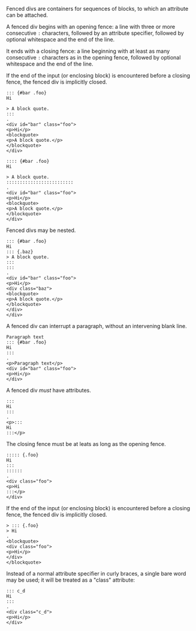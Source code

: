 Fenced divs are containers for sequences of blocks, to
which an attribute can be attached.

A fenced div begins with an opening fence: a line with three or
more consecutive `:` characters, followed by an attribute
specifier, followed by optional whitespace and the end of the
line.

It ends with a closing fence: a line beginning with at
least as many consecutive `:` characters as in the opening
fence, followed by optional whitespace and the end of the line.

If the end of the input (or enclosing block) is encountered
before a closing fence, the fenced div is implicitly closed.

```````````````````````````````` example
::: {#bar .foo}
Hi

> A block quote.
:::
.
<div id="bar" class="foo">
<p>Hi</p>
<blockquote>
<p>A block quote.</p>
</blockquote>
</div>
````````````````````````````````

```````````````````````````````` example
:::: {#bar .foo} 
Hi

> A block quote.
::::::::::::::::::::::::: 
.
<div id="bar" class="foo">
<p>Hi</p>
<blockquote>
<p>A block quote.</p>
</blockquote>
</div>
````````````````````````````````

Fenced divs may be nested.

```````````````````````````````` example
::: {#bar .foo}
Hi
::: {.baz}
> A block quote.
:::
:::
.
<div id="bar" class="foo">
<p>Hi</p>
<div class="baz">
<blockquote>
<p>A block quote.</p>
</blockquote>
</div>
</div>
````````````````````````````````

A fenced div can interrupt a paragraph, without
an intervening blank line.

```````````````````````````````` example
Paragraph text
::: {#bar .foo}
Hi
:::
.
<p>Paragraph text</p>
<div id="bar" class="foo">
<p>Hi</p>
</div>
````````````````````````````````

A fenced div *must* have attributes.

```````````````````````````````` example
:::
Hi
:::
.
<p>:::
Hi
:::</p>
````````````````````````````````

The closing fence must be at leats as long as the opening
fence.

```````````````````````````````` example
::::: {.foo}
Hi
:::
::::::
.
<div class="foo">
<p>Hi
:::</p>
</div>
````````````````````````````````

If the end of the input (or enclosing block) is encountered
before a closing fence, the fenced div is implicitly closed.

```````````````````````````````` example
> ::: {.foo}
> Hi
.
<blockquote>
<div class="foo">
<p>Hi</p>
</div>
</blockquote>
````````````````````````````````

Instead of a normal attribute specifier in curly braces,
a single bare word may be used; it will be treated as a
"class" attribute:

```````````````````````````````` example
::: c_d
Hi
:::
.
<div class="c_d">
<p>Hi</p>
</div>
````````````````````````````````
